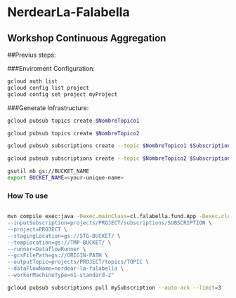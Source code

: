 # NerdearLa-Falabella
## Workshop Continuous Aggregation

##Previus steps:

###Enviroment Configuration:


```bash
gcloud auth list
gcloud config list project
gcloud config set project myProject
```
###Generate Infrastructure:

```bash
gcloud pubsub topics create $NombreTopico1

gcloud pubsub topics create $NombreTopico2

gcloud pubsub subscriptions create --topic $NombreTopico1 $Subscription1 

gcloud pubsub subscriptions create --topic $NombreTopico2 $Subscription2

gsutil mb gs://BUCKET_NAME
export BUCKET_NAME=<your-unique-name>


```

### How To use
```bash

mvn compile exec:java -Dexec.mainClass=cl.falabella.fund.App -Dexec.cleanupDaemonThreads=false -Dexec.args=" \
--inputSubscription=projects/PROJECT/subscriptions/SUBSCRIPTION \
--project=PROJECT \
--stagingLocation=gs://STG-BUCKET/ \
--tempLocation=gs://TMP-BUCKET/ \
--runner=DataflowRunner \
--gcsFilePath=gs://ORIGIN-PATH \
--outputTopic=projects/PROJECT/topics/TOPIC \
--dataFlowName=nerdear-la-falabella \
--workerMachineType=n1-standard-2"


```


```bash
gcloud pubsub subscriptions pull mySubscription --auto-ack --limit=3
```